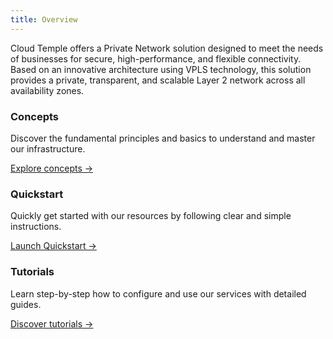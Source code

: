 ```yaml
---
title: Overview
---
```


Cloud Temple offers a Private Network solution designed to meet the needs of businesses for secure, high-performance, and flexible connectivity. Based on an innovative architecture using VPLS technology, this solution provides a private, transparent, and scalable Layer 2 network across all availability zones.

<div class="card-grid">
  <div class="card">
    <h3>Concepts</h3>
    <p>Discover the fundamental principles and basics to understand and master our infrastructure.</p>
    <a href="./private_network/concepts" class="card-link">Explore concepts &rarr;</a>
  </div>
  <div class="card">
    <h3>Quickstart</h3>
    <p>Quickly get started with our resources by following clear and simple instructions.</p>
    <a href="./private_network/quickstart" class="card-link">Launch Quickstart &rarr;</a>
  </div>
    <div class="card">
    <h3>Tutorials</h3>
    <p>Learn step-by-step how to configure and use our services with detailed guides.</p>
    <a href="./private_network/tutorials" class="card-link">Discover tutorials &rarr;</a>
  </div>
</div>
